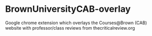 # BrownUniversityCAB-overlay
Google chrome extension which overlays the Courses@Brown (CAB) website with professor/class reviews from thecriticalreview.org
